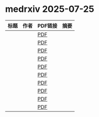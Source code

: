 # medrxiv 2025-07-25

| 标题 | 作者 | PDF链接 |  摘要 |
|------|------|--------|------|
|  |  | [PDF](https://doi.org/10.1101/2025.07.23.25332030) |  |
|  |  | [PDF](https://doi.org/10.1101/2025.05.07.25326855) |  |
|  |  | [PDF](https://doi.org/10.1101/2025.07.19.25331113) |  |
|  |  | [PDF](https://doi.org/10.1101/2025.07.22.25331885) |  |
|  |  | [PDF](https://doi.org/10.1101/2024.11.20.24317613) |  |
|  |  | [PDF](https://doi.org/10.1101/2025.05.05.25326992) |  |
|  |  | [PDF](https://doi.org/10.1101/2025.07.07.25330888) |  |
|  |  | [PDF](https://doi.org/10.1101/2025.07.23.25331993) |  |
|  |  | [PDF](https://doi.org/10.1101/2024.11.12.24317148) |  |
|  |  | [PDF](https://doi.org/10.1101/2025.07.19.25331814) |  |
